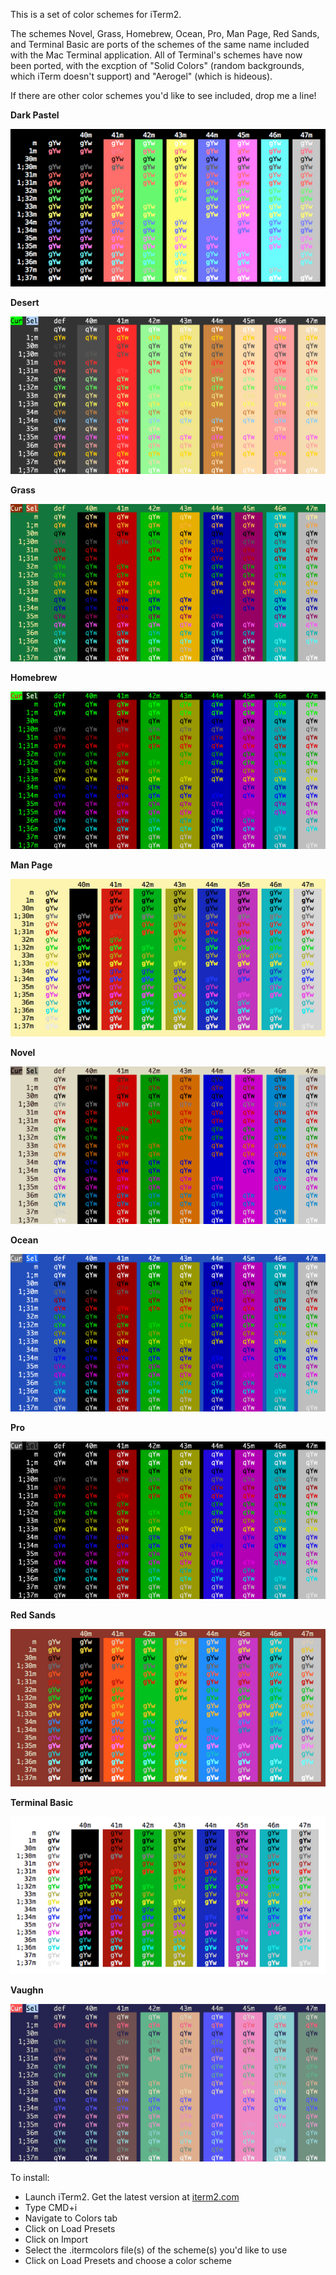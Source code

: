 This is a set of color schemes for iTerm2.

The schemes Novel, Grass, Homebrew, Ocean, Pro, Man Page, Red Sands, and Terminal Basic are ports of the schemes of the same name included with the Mac Terminal application. All of Terminal's schemes have now been ported, with the excption of "Solid Colors" (random backgrounds, which iTerm doesn't support) and "Aerogel" (which is hideous).

If there are other color schemes you'd like to see included, drop me a line!

**Dark Pastel**

![Screenshot](https://github.com/mbadolato/iTerm2-Color-Schemes/raw/master/screenshots/dark_pastel.png)

**Desert**

![Screenshot](https://github.com/mbadolato/iTerm2-Color-Schemes/raw/master/screenshots/desert.png)

**Grass**

![Screenshot](https://github.com/mbadolato/iTerm2-Color-Schemes/raw/master/screenshots/grass.png)

**Homebrew**

![Screenshot](https://github.com/mbadolato/iTerm2-Color-Schemes/raw/master/screenshots/homebrew.png)

**Man Page**

![Screenshot](https://github.com/mbadolato/iTerm2-Color-Schemes/raw/master/screenshots/man_page.png)

**Novel**

![Screenshot](https://github.com/mbadolato/iTerm2-Color-Schemes/raw/master/screenshots/novel.png)

**Ocean**

![Screenshot](https://github.com/mbadolato/iTerm2-Color-Schemes/raw/master/screenshots/ocean.png)

**Pro**

![Screenshot](https://github.com/mbadolato/iTerm2-Color-Schemes/raw/master/screenshots/pro.png)

**Red Sands**

![Screenshot](https://github.com/mbadolato/iTerm2-Color-Schemes/raw/master/screenshots/red_sands.png)

**Terminal Basic**

![Screenshot](https://github.com/mbadolato/iTerm2-Color-Schemes/raw/master/screenshots//terminal_basic.png)

**Vaughn**

![Screenshot](https://github.com/mbadolato/iTerm2-Color-Schemes/raw/master/screenshots//vaughn.png)

To install:

* Launch iTerm2. Get the latest version at <a href="http://www.iterm2.com">iterm2.com</a>
* Type CMD+i
* Navigate to Colors tab
* Click on Load Presets
* Click on Import
* Select the .itermcolors file(s) of the scheme(s) you'd like to use
* Click on Load Presets and choose a color scheme
